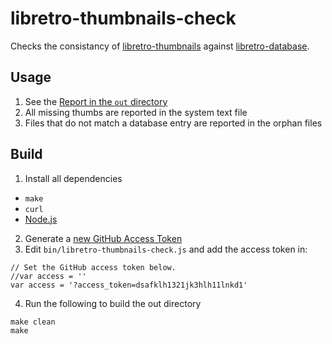 # libretro-thumbnails-check

Checks the consistancy of [libretro-thumbnails](https://github.com/libretro/libretro-thumbnails) against [libretro-database](https://github.com/libretro/libretro-database).

## Usage

1. See the [Report in the `out` directory](https://github.com/RobLoach/libretro-thumbnails-check/blob/master/out/README.md#libretro-thumbnails-check-report)
2. All missing thumbs are reported in the system text file
3. Files that do not match a database entry are reported in the orphan files

## Build

1. Install all dependencies
  - `make`
  - `curl`
  - [Node.js](https://nodejs.org/en/)

2. Generate a [new GitHub Access Token](https://github.com/settings/tokens/new)
3. Edit `bin/libretro-thumbnails-check.js` and add the access token in:
  ```
  // Set the GitHub access token below.
  //var access = ''
  var access = '?access_token=dsafklh1321jk3hlh11lnkd1'
  ```

4. Run the following to build the out directory
  ```
  make clean
  make
  ```
